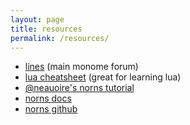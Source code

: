 ```yaml
---
layout: page
title: resources
permalink: /resources/
---
```


 - [lines](https://llllllll.co) (main monome forum)
 - [lua cheatsheet](https://devhints.io/lua) (great for learning lua)
 - [@neauoire's norns tutorial](https://llllllll.co/t/norns-tutorial/23241)
 - [norns docs](https://monome.org/docs/norns/)
 - [norns github](https://github.com/monome/norns)
